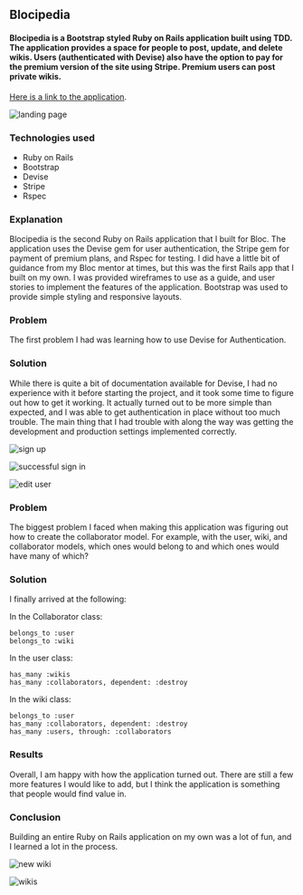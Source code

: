 ## Blocipedia

#### Blocipedia is a Bootstrap styled Ruby on Rails application built using TDD. The application provides a space for people to post, update, and delete wikis. Users (authenticated with Devise) also have the option to pay for the premium version of the site using Stripe. Premium users can post private wikis.

[Here is a link to the application](https://serene-dusk-49988.herokuapp.com/).

![landing page](https://i.imgur.com/2DzSDll.png)

### Technologies used

* Ruby on Rails
* Bootstrap
* Devise
* Stripe
* Rspec

### Explanation

Blocipedia is the second Ruby on Rails application that I built for Bloc. The application uses the Devise gem for user authentication, the Stripe gem for payment of premium plans, and Rspec for testing. I did have a little bit of guidance from my Bloc mentor at times, but this was the first Rails app that I built on my own. I was provided wireframes to use as a guide, and user stories to implement the features of the application. Bootstrap was used to provide simple styling and responsive layouts. 

### Problem

The first problem I had was learning how to use Devise for Authentication.

### Solution

While there is quite a bit of documentation available for Devise, I had no experience with it before starting the project, and it took some time to figure out how to get it working. It actually turned out to be more simple than expected, and I was able to get authentication in place without too  much trouble. The main thing that I had trouble with along the way was getting the development and production settings implemented correctly.

![sign up](https://i.imgur.com/FkClqxE.png)

![successful sign in](https://i.imgur.com/QvdT2sS.png)

![edit user](https://i.imgur.com/uwjEudq.png)

### Problem

The biggest problem I faced when making this application was figuring out how to create the collaborator model. For example, with the user, wiki, and collaborator models, which ones would belong to and which ones would have many of which?

### Solution

I finally arrived at the following:

 In the Collaborator class:

    belongs_to :user
    belongs_to :wiki

    
 In the user class: 
 
    has_many :wikis
    has_many :collaborators, dependent: :destroy

 In the wiki class: 
 
    belongs_to :user
    has_many :collaborators, dependent: :destroy
    has_many :users, through: :collaborators
    

### Results

Overall, I am happy with how the application turned out. There are still a few more features I would like to add, but I think the application is something that people would find value in.

### Conclusion

Building an entire Ruby on Rails application on my own was a lot of fun, and I learned a lot in the process. 

![new wiki](https://i.imgur.com/5K1ymEQ.png)

![wikis](https://i.imgur.com/9YxKvKd.png)

